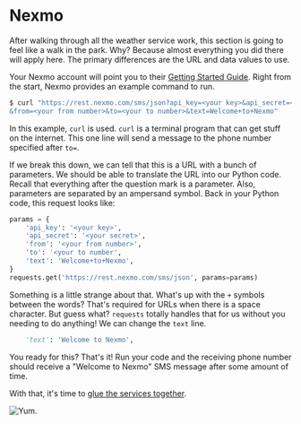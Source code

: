 # Nexmo

After walking through all the weather service work,
this section is going to feel like a walk in the park.
Why?
Because almost everything you did there
will apply here.
The primary differences are the URL
and data values to use.

Your Nexmo account will point you to their
[Getting Started Guide](https://dashboard.nexmo.com/getting-started-guide).
Right from the start,
Nexmo provides an example command to run.

```bash
$ curl "https://rest.nexmo.com/sms/json?api_key=<your key>&api_secret=<your secret>
&from=<your from number>&to=<your to number>&text=Welcome+to+Nexmo"
```

In this example,
`curl` is used.
`curl` is a terminal program
that can get stuff on the internet.
This one line will send a message
to the phone number specified after `to=`.

If we break this down,
we can tell that this is a URL
with a bunch of parameters.
We should be able to translate the URL
into our Python code.
Recall that everything after the question mark
is a parameter.
Also,
parameters are separated by an ampersand symbol.
Back in your Python code,
this request looks like:

```python
params = {
    'api_key': '<your key>',
    'api_secret': '<your secret>',
    'from': '<your from number>',
    'to': '<your to number',
    'text': 'Welcome+to+Nexmo',
}
requests.get('https://rest.nexmo.com/sms/json', params=params)
```

Something is a little strange about that.
What's up with the `+` symbols
between the words?
That's required
for URLs when there is a space character.
But guess what?
`requests` totally handles that for us
without you needing to do anything!
We can change the `text` line.

```python
    'text': 'Welcome to Nexmo',
```

You ready for this? That's it!
Run your code
and the receiving phone number should receive
a "Welcome to Nexmo" SMS message
after some amount of time.

With that,
it's time to
[glue the services together](connecting.md).

![Yum.](http://i.giphy.com/bnDMWYC4nzzO0.gif)
